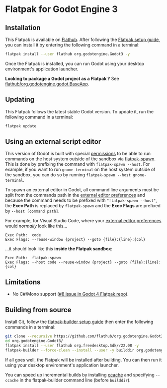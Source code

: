 # Flatpak for Godot Engine 3

## Installation

This Flatpak is available on
[Flathub](https://flathub.org/apps/details/org.godotengine.Godot3).
After following the [Flatpak setup guide](https://flatpak.org/setup/),
you can install it by entering the following command in a terminal:

```bash
flatpak install --user flathub org.godotengine.Godot3 -y
```

Once the Flatpak is installed, you can run Godot using your desktop environment's
application launcher.

**Looking to package a Godot project as a Flatpak ?**
See [flathub/org.godotengine.godot.BaseApp](https://github.com/flathub/org.godotengine.godot.BaseApp).

## Updating

This Flatpak follows the latest stable Godot version.
To update it, run the following command in a terminal:

```bash
flatpak update
```

## Using an external script editor

This version of Godot is built with special [permissions](https://github.com/flathub/org.godotengine.Godot/blob/394f81c3310b82f5069ea917bb21f49888f818c6/org.godotengine.Godot.yaml#L46) to be able to run commands on the host system outside of the sandbox via [flatpak-spawn](https://docs.flatpak.org/en/latest/flatpak-command-reference.html#flatpak-spawn). This is done by prefixing the command with `flatpak-spawn --host`. For example, if you want to run `gnome-terminal` on the host system outside of the sandbox, you can do so by running `flatpak-spawn --host gnome-terminal`.

To spawn an external editor in Godot, all command line arguments must be split from the commands path in the [external editor preferences](https://docs.godotengine.org/en/latest/getting_started/editor/external_editor.html) and because the command needs to be prefixed with `"flatpak-spawn --host"`, the **Exec Path** is replaced by `flatpak-spawn` and the **Exec Flags** are prefixed by `--host [command path]`.

For example, for Visual Studio Code, where your [external editor preferences](https://docs.godotengine.org/en/3.2/getting_started/editor/external_editor.html) would *normally* look like this...

```text
Exec Path:  code
Exec Flags: --reuse-window {project} --goto {file}:{line}:{col}
```

...it should look like this **inside the Flatpak sandbox**:

```text
Exec Path:  flatpak-spawn
Exec Flags: --host code --reuse-window {project} --goto {file}:{line}:{col}
```

## Limitations

- No C#/Mono support
  ([#8 issue in Godot 4 Flatpak repo](https://github.com/flathub/org.godotengine.Godot/issues/8)).

## Building from source

Install Git, follow the
[flatpak-builder setup guide](https://docs.flatpak.org/en/latest/first-build.html)
then enter the following commands in a terminal:

```bash
git clone --recursive https://github.com/flathub/org.godotengine.Godot3.git
cd org.godotengine.Godot3/
flatpak install --user flathub org.freedesktop.Sdk//22.08 -y
flatpak-builder --force-clean --install --user -y builddir org.godotengine.Godot3.yaml
```

If all goes well, the Flatpak will be installed after building. You can then
run it using your desktop environment's application launcher.

You can speed up incremental builds by installing [ccache](https://ccache.dev/)
and specifying `--ccache` in the flatpak-builder command line (before `builddir`).
